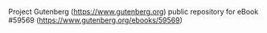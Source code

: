 Project Gutenberg (https://www.gutenberg.org) public repository for
eBook #59569 (https://www.gutenberg.org/ebooks/59569)
